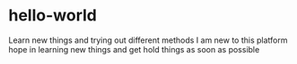 # hello-world
Learn new things and trying out different methods
I am new to this platform hope in learning new things and get hold things as soon as possible  
